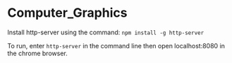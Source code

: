 # Computer_Graphics

Install http-server using the command:
`npm install -g http-server`

To run, enter `http-server` in the command line then open localhost:8080 in the chrome browser.
